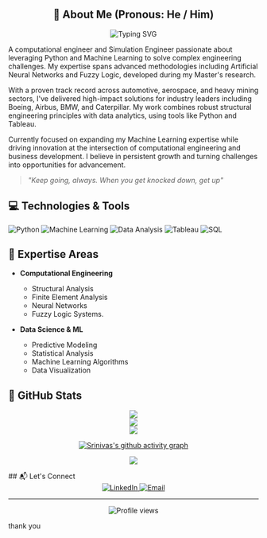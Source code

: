 <div align="center">
 
## 👋 About Me (Pronous: He / Him) 

 <img src="https://readme-typing-svg.herokuapp.com?font=Fira+Code&size=30&pause=1&center=true&vCenter=true&width=600&height=100&lines=Hi+,+I'm+srini;Computational+Engineer;AI+%26+ML+Enthusiast;Problem+Solver" alt="Typing SVG" />
</div>

A computational engineer and Simulation Engineer  passionate about leveraging Python and Machine Learning to solve complex engineering challenges. My expertise spans advanced methodologies including Artificial Neural Networks and Fuzzy Logic, developed during my Master's research.

With a proven track record across automotive, aerospace, and heavy mining sectors, I've delivered high-impact solutions for industry leaders including Boeing, Airbus, BMW, and Caterpillar. My work combines robust structural engineering principles with data analytics, using tools like Python and Tableau.

Currently focused on expanding my Machine Learning expertise while driving innovation at the intersection of computational engineering and business development. I believe in persistent growth and turning challenges into opportunities for advancement.

> *"Keep going, always. When you get knocked down, get up"*

## 💻 Technologies & Tools

![Python](https://img.shields.io/badge/-Python-3776AB?style=for-the-badge&logo=Python&logoColor=white)
![Machine Learning](https://img.shields.io/badge/-Machine%20Learning-FF6F00?style=for-the-badge&logo=tensorflow&logoColor=white)
![Data Analysis](https://img.shields.io/badge/-Data%20Analysis-4FC08D?style=for-the-badge&logo=python&logoColor=white)
![Tableau](https://img.shields.io/badge/-Tableau-E97627?style=for-the-badge&logo=tableau&logoColor=white)
![SQL](https://img.shields.io/badge/-SQL-4479A1?style=for-the-badge&logo=mysql&logoColor=white)

## 📝 Expertise Areas

- **Computational Engineering**
  - Structural Analysis
  - Finite Element Analysis 
  - Neural Networks
  - Fuzzy Logic Systems.

- **Data Science & ML**
  - Predictive Modeling
  - Statistical Analysis
  - Machine Learning Algorithms
  - Data Visualization

## 🙌 GitHub Stats

<!-- GitHub Stats -->
<div align="center">
  
![](https://github-readme-stats.vercel.app/api?username=rallabandisrinivas&theme=dark&hide_border=false&include_all_commits=false&count_private=true)<br/>
![](https://github-readme-streak-stats.herokuapp.com/?user=rallabandisrinivas&theme=dark&hide_border=false)<br/>
![](https://github-readme-stats.vercel.app/api/top-langs/?username=rallabandisrinivas&theme=dark&hide_border=false&include_all_commits=false&count_private=true&layout=compact)


<!-- GitHub Activity Graph -->
[![Srinivas's github activity graph](https://github-readme-activity-graph.vercel.app/graph?username=rallabandisrinivas&theme=react-dark)](https://github.com/ashutosh00710/github-readme-activity-graph)

<!-- GitHub Trophies -->
![](https://github-profile-trophy.vercel.app/?username=rallabandisrinivas&theme=radical&no-frame=false&no-bg=true&margin-w=4)



</div>
## 📬 Let's Connect

<div align="center">
  <a href="https://www.linkedin.com/in/srinivasrallabandi">
    <img src="https://img.shields.io/badge/LinkedIn-0077B5?style=for-the-badge&logo=linkedin&logoColor=white" alt="LinkedIn" />
  </a>
  <a href="mailto:rallabandisrinivas@gmail.com">
    <img src="https://img.shields.io/badge/Email-D14836?style=for-the-badge&logo=gmail&logoColor=white" alt="Email" />
  </a>
</div>

---
<p align="center">
  <img src="https://komarev.com/ghpvc/?username=rallabandisrinivas&label=Profile%20views&color=0e75b6&style=flat" alt="Profile views" />
</p>

thank you
<!-- Last updated: 2024-11-12 -->
